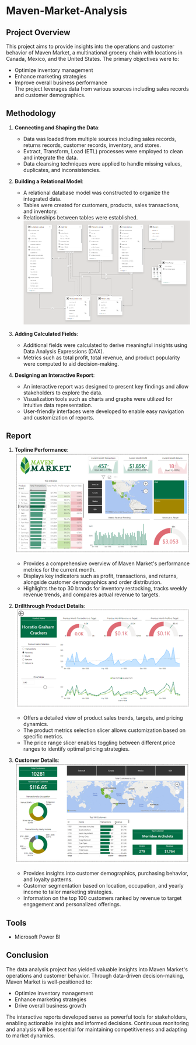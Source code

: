 # Maven-Market-Analysis

## Project Overview
This project aims to provide insights into the operations and customer behavior of Maven Market, a multinational grocery chain with locations in Canada, Mexico, and the United States. The primary objectives were to:
- Optimize inventory management
- Enhance marketing strategies
- Improve overall business performance  
The project leverages data from various sources including sales records and customer demographics.

## Methodology

1. **Connecting and Shaping the Data**:
   - Data was loaded from multiple sources including sales records, returns records, customer records, inventory, and stores.
   - Extract, Transform, Load (ETL) processes were employed to clean and integrate the data.
   - Data cleansing techniques were applied to handle missing values, duplicates, and inconsistencies.

2. **Building a Relational Model**:
   - A relational database model was constructed to organize the integrated data.
   - Tables were created for customers, products, sales transactions, and inventory.
   - Relationships between tables were established.
![Databasemodel](https://github.com/zshafique25/Maven-market-analysis/blob/master/databasemodel.PNG)

3. **Adding Calculated Fields**:
   - Additional fields were calculated to derive meaningful insights using Data Analysis Expressions (DAX).
   - Metrics such as total profit, total revenue, and product popularity were computed to aid decision-making.

4. **Designing an Interactive Report**:
   - An interactive report was designed to present key findings and allow stakeholders to explore the data.
   - Visualization tools such as charts and graphs were utilized for intuitive data representation.
   - User-friendly interfaces were developed to enable easy navigation and customization of reports.

## Report

1. **Topline Performance**:  
   ![Topline Performance](https://github.com/zshafique25/Maven-market-analysis/blob/master/Toplineperformance.PNG)

   - Provides a comprehensive overview of Maven Market's performance metrics for the current month.
   - Displays key indicators such as profit, transactions, and returns, alongside customer demographics and order distribution.
   - Highlights the top 30 brands for inventory restocking, tracks weekly revenue trends, and compares actual revenue to targets.

2. **Drillthrough Product Details**:  
   ![Drillthrough Product Details](https://github.com/zshafique25/Maven-market-analysis/blob/master/Productdetails.PNG)

   - Offers a detailed view of product sales trends, targets, and pricing dynamics.
   - The product metrics selection slicer allows customization based on specific metrics.
   - The price range slicer enables toggling between different price ranges to identify optimal pricing strategies.

3. **Customer Details**:  
   ![Customer Details](https://github.com/zshafique25/Maven-market-analysis/blob/master/customerdetails.PNG)

   - Provides insights into customer demographics, purchasing behavior, and loyalty patterns.
   - Customer segmentation based on location, occupation, and yearly income to tailor marketing strategies.
   - Information on the top 100 customers ranked by revenue to target engagement and personalized offerings.

## Tools
- Microsoft Power BI

## Conclusion
The data analysis project has yielded valuable insights into Maven Market's operations and customer behavior. Through data-driven decision-making, Maven Market is well-positioned to:
- Optimize inventory management
- Enhance marketing strategies
- Drive overall business growth
  
The interactive reports developed serve as powerful tools for stakeholders, enabling actionable insights and informed decisions. Continuous monitoring and analysis will be essential for maintaining competitiveness and adapting to market dynamics.
